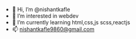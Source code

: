 - 👋 Hi, I’m @nishantkafle
- 👀 I’m interested in webdev
- 🌱 I’m currently learning html,css,js scss,reactjs 
- 📫 nishantkafle9860@gmail.com 

<!---
nishantkafle/nishantkafle is a ✨ special ✨ repository because its `README.md` (this file) appears on your GitHub profile.
You can click the Preview link to take a look at your changes.
--->
